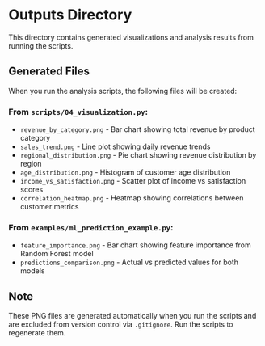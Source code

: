 # Outputs Directory

This directory contains generated visualizations and analysis results from running the scripts.

## Generated Files

When you run the analysis scripts, the following files will be created:

### From `scripts/04_visualization.py`:
- `revenue_by_category.png` - Bar chart showing total revenue by product category
- `sales_trend.png` - Line plot showing daily revenue trends
- `regional_distribution.png` - Pie chart showing revenue distribution by region
- `age_distribution.png` - Histogram of customer age distribution
- `income_vs_satisfaction.png` - Scatter plot of income vs satisfaction scores
- `correlation_heatmap.png` - Heatmap showing correlations between customer metrics

### From `examples/ml_prediction_example.py`:
- `feature_importance.png` - Bar chart showing feature importance from Random Forest model
- `predictions_comparison.png` - Actual vs predicted values for both models

## Note

These PNG files are generated automatically when you run the scripts and are excluded from version control via `.gitignore`. Run the scripts to regenerate them.
